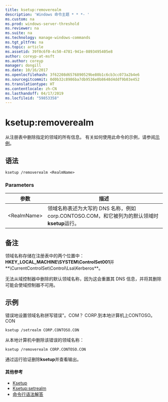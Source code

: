 ```yaml
---
title: ksetup:removerealm
description: 'Windows 命令主题 * * *- '
ms.custom: na
ms.prod: windows-server-threshold
ms.reviewer: na
ms.suite: na
ms.technology: manage-windows-commands
ms.tgt_pltfrm: na
ms.topic: article
ms.assetid: 39f0c6f0-4c50-4781-941e-0893495405e8
author: coreyp-at-msft
ms.author: coreyp
manager: dongill
ms.date: 10/16/2017
ms.openlocfilehash: 3f62208d6576890529be80b1c6cb3cc073a2b4e6
ms.sourcegitcommit: 0d0b32c8986ba7db9536e0b8648d4ddf9b03e452
ms.translationtype: HT
ms.contentlocale: zh-CN
ms.lasthandoff: 04/17/2019
ms.locfileid: "59853358"
---
```

# <a name="ksetupremoverealm"></a>ksetup:removerealm



从注册表中删除指定的领域的所有信息。 有关如何使用此命令的示例，请参阅[示例](#BKMK_Examples)。

## <a name="syntax"></a>语法

```
ksetup /removerealm <RealmName>
```

### <a name="parameters"></a>Parameters

|参数|描述|
|---------|-----------|
|\<RealmName>|领域名称表述为大写的 DNS 名称，例如 corp.CONTOSO.COM，和它被列为的默认领域时**ksetup**运行。|

## <a name="remarks"></a>备注

领域名称存储在注册表中的两个位置中：**HKEY_LOCAL_MACHINE\SYSTEM\ControlSet001**并**\CurrentControlSet\Control\Lsa\Kerberos**。

无法从域控制器中删除的默认领域名称，因为这会重置其 DNS 信息，并将其删除可能会使域控制器不可用。

## <a name="BKMK_Examples"></a>示例

错误地设置领域名称拼写错误"。COM？ CORP.到本地计算机上CONTOSO。CON
```
ksetup /setrealm CORP.CONTOSO.CON
```
从本地计算机中删除该错误的领域名称：
```
ksetup /removerealm CORP.CONTOSO.CON
```
通过运行验证删除**ksetup**并查看输出。

#### <a name="additional-references"></a>其他参考

-   [Ksetup](ksetup.md)
-   [Ksetup:setrealm](ksetup-setrealm.md)
-   [命令行语法解答](command-line-syntax-key.md)